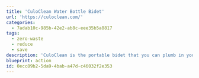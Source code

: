 ```yaml
---
title: 'CuloClean Water Bottle Bidet'
url: 'https://culoclean.com/'
categories:
  - 7adab10c-985b-42e2-ab8c-eee35b5a8817
tags:
  - zero-waste
  - reduce
  - save
description: 'CuloClean is the portable bidet that you can plumb in your plastic bottle, fully discreet, efficient and portable. It is specially designed so that it fits in the two most common diameters of water bottle on the market.'
blueprint: action
id: 0ecc89b2-5da9-4bab-a47d-c46032f2e353
---
```

